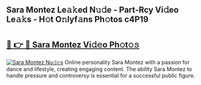 ## Sara Montez Le𝚊𝚔ed N𝚞𝚍e - Part-Rcy Vi𝚍eo Le𝚊𝚔s - H𝚘t O𝚗lyf𝚊ns Ph𝚘tos c4P19

# <h2><a href="http://hf3vsp.feru.top/?c=Sara+Montez">🔗 👉 🔴 Sara Montez Vi𝚍𝚎o Ph𝚘t𝚘𝚜</a></h2>

[![Sara Montez Nu𝚍𝚎s](https://i.imgur.com/0TWrTi3.gif)](http://hf3vsp.feru.top/?c=Sara+Montez)
Online personality Sara Montez with a passion for dance and lifestyle, creating engaging content. The ability Sara Montez to handle pressure and controversy is essential for a successful public figure. 
